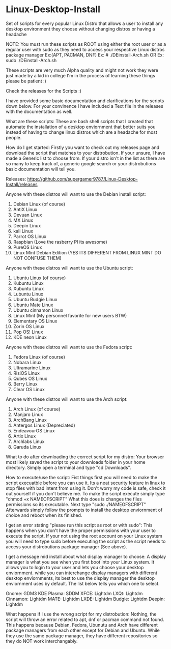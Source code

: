 # Linux-Desktop-Install
Set of scripts for every popular Linux Distro that allows a user to install any desktop environment they choose without changing distros or having a headache 

NOTE: You must run these scripts as ROOT using either the root user or as a regular user with sudo
as they need to access your respective Linux distros package manager Ex:(APT, PACMAN, DNF)
Ex: # ./DEinstall-Arch.sh
OR
Ex: sudo ./DEinstall-Arch.sh

These scripts are very much Alpha quality and might not work they were just made by a kid in college
I'm in the process of learning these things please be patient :)

Check the releases for the Scripts :)

I have provided some basic documentation and clarifications for the scripts down below. For your convinence I have included a Text file in the releases with the documentation as well.

What are these scripts: These are bash shell scripts that I created that automate the installation of a desktop enviornment that better suits you instead of having to change linux distros which are a headache for most people.

How do I get started: Firstly you want to check out my releases page and download the script that matches to your distrobution. If your unsure, I have made a Generic list to choose from. If your distro isn't in the list as there are so many to keep track of, a generic google search or your distrobutions basic documentation will tell you.

Releases: https://github.com/supergamer9787/Linux-Desktop-Install/releases


Anyone with these distros will want to use the Debian install script:

1. Debian Linux (of course)
2. AntiX Linux
3. Devuan Linux
4. MX Linux
5. Deepin Linux
6. kali Linux
7. Parrot OS Linux
8. Raspbian (Love the rasberry PI its awesome)
9. PureOS Linux
10. Linux Mint Debian Edition (YES ITS DIFFERENT FROM LINUX MINT DO NOT CONFUSE THEM)

Anyone with these distros will want to use the Ubuntu script:

1. Ubuntu Linux (of course)
2. Kubuntu Linux
3. Xubuntu Linux
4. Lubuntu Linux
5. Ubuntu Budgie Linux
6. Ubuntu Mate Linux
7. Ubuntu cinnamon Linux
8. Linux Mint (My personnel favorite for new users BTW)
9. Elementary OS Linux
10. Zorin OS Linux
11. Pop OS! Linux
12. KDE neon Linux

Anyone with these distros will want to use the Fedora script:

1. Fedora Linux (of course)
2. Nobara Linux
3. Ultramarine Linux
4. RisiOS Linux
5. Qubes OS Linux
6. Berry Linux
7. Clear OS Linux

Anyone with these distros will want to use the Arch script:

1. Arch Linux (of course)
2. Manjaro Linux
3. ArchBang Linux
4. Antergos Linux (Depreciated)
5. EndeavourOS Linux
6. Artix Linux
7. Archlabs Linux
8. Garuda Linux

What to do after downloading the correct script for my distro: Your browser most likely saved the script to your downloads folder in your home directory. Simply open a terminal and type "cd Downloads".

How to execute/use the script: Fist things first you will need to make the script execuatble before you can use it. Its a neat security feature in linux to stop files with bad intent from using it. Don't worry my code is safe, check it out yourself if you don't believe me. To make the script execute simply type "chmod +x NAMEOFSCRIPT" What this does is changes the files permissions so its executable. Next type "sudo ./NAMEOFSCRIPT" Afterwards simply follow the prompts to install the desktop enviornment of choice and reboot when its finished.

I get an error stating "please run this script as root or with sudo": This happens when you don't have the proper permissions with your user to execute the script. If your not using the root account on your Linux system you will need to type sudo before executing the script as the script needs to access your distrobutions package manager (See above).

I get a message mid install about what display manager to choose: A display manager is what you see when you first boot into your Linux system. It allows you to login to your user and lets you choose your desktop enviornment. while you can interchange display managers with different desktop enviornments, its best to use the display manager the desktop enviornment uses by default. The list below tells you which one to select.

Gnome: GDM3
KDE Plasma: SDDM
XFCE: Lightdm
LXQt: Lightdm
Cinnamon: Lightdm
MATE: Lightdm
LXDE: Lightdm
Budgie: Lightdm
Deepin: Lightdm

What happens if I use the wrong script for my distrobution: Nothing, the script will throw an error related to apt, dnf or pacman command not found. This happens because Debian, Fedora, Ubunutu and Arch have different package managers from each other except for Debian and Ubuntu. While they use the same package manager, they have different repositories so they do NOT work interchangably.
